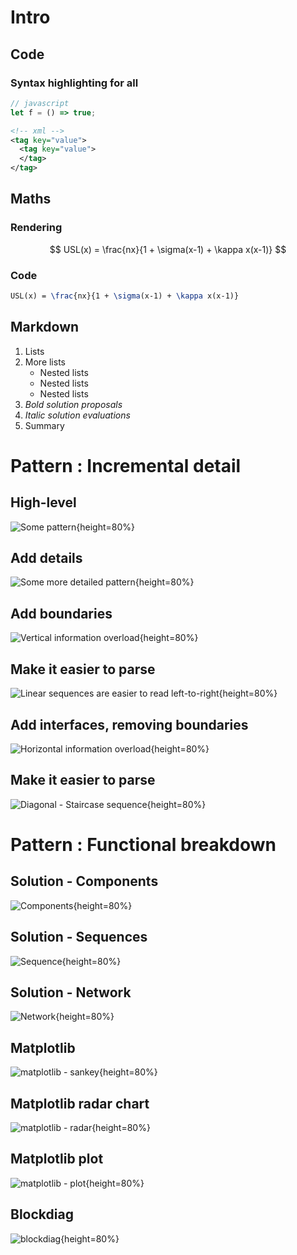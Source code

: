 # Intro

## Code

### Syntax highlighting for all

```javascript
// javascript
let f = () => true;
```

```xml
<!-- xml -->
<tag key="value">
  <tag key="value">
  </tag>
</tag>
```

## Maths

### Rendering

$$
USL(x) = \frac{nx}{1 + \sigma(x-1) + \kappa x(x-1)}
$$

### Code

```latex
USL(x) = \frac{nx}{1 + \sigma(x-1) + \kappa x(x-1)}
```

## Markdown

 1. Lists
 2. More lists
    * Nested lists
    * Nested lists
    * Nested lists
 3. *Bold solution proposals*
 4. _Italic solution evaluations_
 5. Summary

# Pattern : Incremental detail

## High-level

![Some pattern](./out/pattern-001-001.png){height=80%}

## Add details

![Some more detailed pattern](./out/pattern-001-002.png){height=80%}

## Add boundaries

![Vertical information overload](./out/pattern-001-003.png){height=80%}

## Make it easier to parse

![Linear sequences are easier to read left-to-right](./out/pattern-001-004.png){height=80%}

## Add interfaces, removing boundaries

![Horizontal information overload](./out/pattern-001-005.png){height=80%}

## Make it easier to parse

![Diagonal - Staircase sequence](./out/pattern-001-006.png){height=80%}

# Pattern : Functional breakdown

## Solution - Components

![Components](./out/pattern-002-001.png){height=80%}

## Solution - Sequences

![Sequence](./out/pattern-002-002.png){height=80%}

## Solution - Network

![Network](./out/pattern-002-003.png){height=80%}

## Matplotlib

![matplotlib - sankey](./out/sankey.matplotlib.py.png){height=80%}

## Matplotlib radar chart

![matplotlib - radar](./out/radar.matplotlib.py.png){height=80%}

## Matplotlib plot

![matplotlib - plot](./out/plot.matplotlib.py.png){height=80%}

## Blockdiag

![blockdiag](./out/path-to-prod.png){height=80%}





